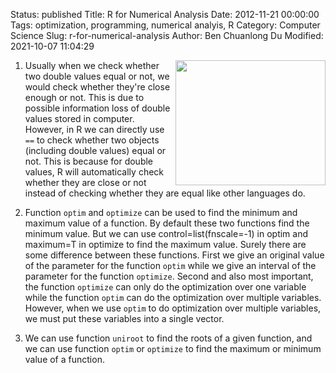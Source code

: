 Status: published
Title: R for Numerical Analysis
Date: 2012-11-21 00:00:00
Tags: optimization, programming, numerical analyis, R
Category: Computer Science
Slug: r-for-numerical-analysis
Author: Ben Chuanlong Du
Modified: 2021-10-07 11:04:29

<img src="http://dclong.github.io/media/r/r.png" height="200" width="240" align="right"/>

1. Usually when we check whether two double values equal or not, we
    would check whether they're close enough or not. This is due to
    possible information loss of double values stored in computer.
    However, in R we can directly use `==` to check whether two objects
    (including double values) equal or not. This is because for double
    values, R will automatically check whether they are close or not
    instead of checking whether they are equal like other languages do.

2. Function `optim` and `optimize` can be used to find the minimum and
    maximum value of a function. By default these two functions find the
    minimum value. But we can use control=list(fnscale=-1) in optim and
    maximum=T in optimize to find the maximum value. Surely there are
    some difference between these functions. First we give an original
    value of the parameter for the function `optim` while we give an
    interval of the parameter for the function `optimize`. Second and
    also most important, the function `optimize` can only do the
    optimization over one variable while the function `optim` can do the
    optimization over multiple variables. However, when we use `optim`
    to do optimization over multiple variables, we must put these
    variables into a single vector.

3. We can use function `uniroot` to find the roots of a given function,
    and we can use function `optim` or `optimize` to find the maximum or
    minimum value of a function.
